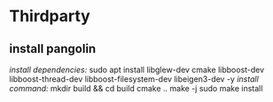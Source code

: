 # Thirdparty
## install pangolin
*install dependencies:*
  sudo apt install libglew-dev cmake libboost-dev libboost-thread-dev libboost-filesystem-dev libeigen3-dev -y
*install command:*
  mkdir build && cd build
  cmake ..
  make -j
  sudo make install

